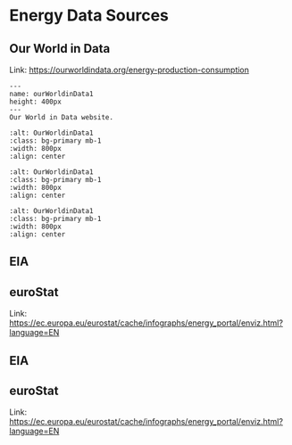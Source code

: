 # Energy Data Sources

## Our World in Data

Link: https://ourworldindata.org/energy-production-consumption 


```{figure} /section4/section4_ourworldindata_1.PNG
---
name: ourWorldinData1
height: 400px
---
Our World in Data website.
```

```{image} /section4/section4_ourworldindata_1.PNG
:alt: OurWorldinData1
:class: bg-primary mb-1
:width: 800px
:align: center
```

```{image} ./section4/section4_ourworldindata_1.PNG
:alt: OurWorldinData1
:class: bg-primary mb-1
:width: 800px
:align: center
```

```{image} /section4/section4_ourworldindata_1.PNG
:alt: OurWorldinData1
:class: bg-primary mb-1
:width: 800px
:align: center
```


## EIA

## euroStat

Link: https://ec.europa.eu/eurostat/cache/infographs/energy_portal/enviz.html?language=EN

## EIA

## euroStat

Link: https://ec.europa.eu/eurostat/cache/infographs/energy_portal/enviz.html?language=EN